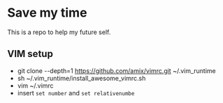 # Save my time
This is a repo to help my future self.


## VIM setup
- git clone --depth=1 https://github.com/amix/vimrc.git ~/.vim_runtime
- sh ~/.vim_runtime/install_awesome_vimrc.sh
- vim ~/.vimrc
- insert ```set number``` and ```set relativenumbe```
